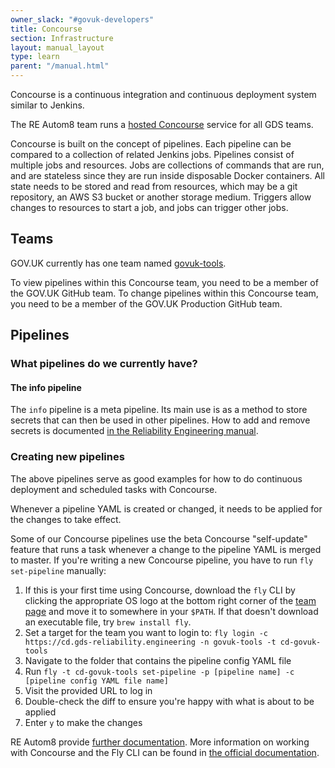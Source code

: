 ```yaml
---
owner_slack: "#govuk-developers"
title: Concourse
section: Infrastructure
layout: manual_layout
type: learn
parent: "/manual.html"
---
```


Concourse is a continuous integration and continuous deployment system similar to Jenkins.

The RE Autom8 team runs a [hosted Concourse](https://cd.gds-reliability.engineering/) service for all GDS teams.

Concourse is built on the concept of pipelines. Each pipeline can be compared to a collection of related Jenkins jobs. Pipelines consist of multiple jobs and resources. Jobs are collections of commands that are run, and are stateless since they are run inside disposable Docker containers. All state needs to be stored and read from resources, which may be a git repository, an AWS S3 bucket or another storage medium. Triggers allow changes to resources to start a job, and jobs can trigger other jobs.

## Teams

GOV.UK currently has one team named [govuk-tools](https://cd.gds-reliability.engineering/teams/govuk-tools).

To view pipelines within this Concourse team, you need to be a member of the GOV.UK GitHub team.
To change pipelines within this Concourse team, you need to be a member of the GOV.UK Production GitHub team.

## Pipelines

### What pipelines do we currently have?

#### The info pipeline

The `info` pipeline is a meta pipeline. Its main use is as a method to store secrets that can then be used in other pipelines. How to add and remove secrets is documented [in the Reliability Engineering manual](https://reliability-engineering.cloudapps.digital/continuous-deployment.html#secrets).

### Creating new pipelines

The above pipelines serve as good examples for how to do continuous deployment and scheduled tasks with Concourse.

Whenever a pipeline YAML is created or changed, it needs to be applied for the changes to take effect.

Some of our Concourse pipelines use the beta Concourse "self-update" feature that runs a task whenever a change to the pipeline YAML is merged to master. If you're writing a new Concourse pipeline, you have to run `fly set-pipeline` manually:

1. If this is your first time using Concourse, download the `fly` CLI by clicking the appropriate OS logo at the bottom right corner of the [team page](https://cd.gds-reliability.engineering/teams/govuk-tools) and move it to somewhere in your `$PATH`. If that doesn't download an executable file, try `brew install fly`.
1. Set a target for the team you want to login to: `fly login -c https://cd.gds-reliability.engineering -n govuk-tools -t cd-govuk-tools`
1. Navigate to the folder that contains the pipeline config YAML file
1. Run `fly -t cd-govuk-tools set-pipeline -p [pipeline name] -c [pipeline config YAML file name]`
1. Visit the provided URL to log in
1. Double-check the diff to ensure you're happy with what is about to be applied
1. Enter `y` to make the changes

RE Autom8 provide [further documentation][big-concourse-docs]. More information on working with Concourse and the Fly CLI can be found in [the official documentation][concourse-docs].

[big-concourse]: https://cd.gds-reliability.engineering/
[big-concourse-docs]: https://reliability-engineering.cloudapps.digital/continuous-deployment.html#getting-started-with-concourse
[concourse-docs]: https://concourse-ci.org/fly.html
